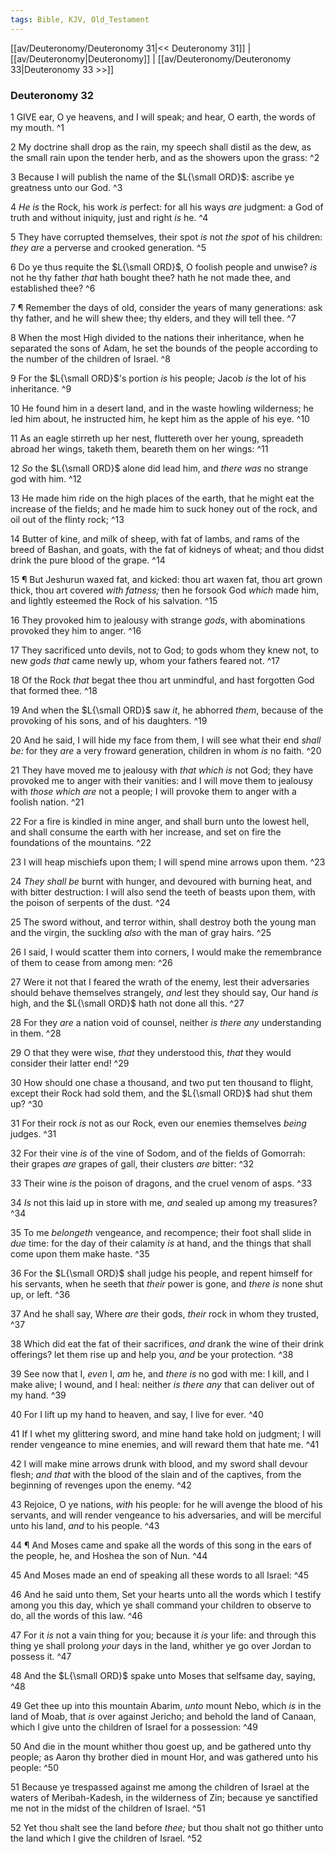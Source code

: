 ```yaml
---
tags: Bible, KJV, Old_Testament
---
```


[[av/Deuteronomy/Deuteronomy 31|<< Deuteronomy 31]] | [[av/Deuteronomy|Deuteronomy]] | [[av/Deuteronomy/Deuteronomy 33|Deuteronomy 33 >>]]

### Deuteronomy 32

1 GIVE ear, O ye heavens, and I will speak; and hear, O earth, the words of my mouth. ^1

2 My doctrine shall drop as the rain, my speech shall distil as the dew, as the small rain upon the tender herb, and as the showers upon the grass: ^2

3 Because I will publish the name of the $L{\small ORD}$: ascribe ye greatness unto our God. ^3

4 _He_ _is_ the Rock, his work _is_ perfect: for all his ways _are_ judgment: a God of truth and without iniquity, just and right _is_ he. ^4

5 They have corrupted themselves, their spot _is_ not _the_ _spot_ of his children: _they_ _are_ a perverse and crooked generation. ^5

6 Do ye thus requite the $L{\small ORD}$, O foolish people and unwise? _is_ not he thy father _that_ hath bought thee? hath he not made thee, and established thee? ^6

7 ¶ Remember the days of old, consider the years of many generations: ask thy father, and he will shew thee; thy elders, and they will tell thee. ^7

8 When the most High divided to the nations their inheritance, when he separated the sons of Adam, he set the bounds of the people according to the number of the children of Israel. ^8

9 For the $L{\small ORD}$'s portion _is_ his people; Jacob _is_ the lot of his inheritance. ^9

10 He found him in a desert land, and in the waste howling wilderness; he led him about, he instructed him, he kept him as the apple of his eye. ^10

11 As an eagle stirreth up her nest, fluttereth over her young, spreadeth abroad her wings, taketh them, beareth them on her wings: ^11

12 _So_ the $L{\small ORD}$ alone did lead him, and _there_ _was_ no strange god with him. ^12

13 He made him ride on the high places of the earth, that he might eat the increase of the fields; and he made him to suck honey out of the rock, and oil out of the flinty rock; ^13

14 Butter of kine, and milk of sheep, with fat of lambs, and rams of the breed of Bashan, and goats, with the fat of kidneys of wheat; and thou didst drink the pure blood of the grape. ^14

15 ¶ But Jeshurun waxed fat, and kicked: thou art waxen fat, thou art grown thick, thou art covered _with_ _fatness;_ then he forsook God _which_ made him, and lightly esteemed the Rock of his salvation. ^15

16 They provoked him to jealousy with strange _gods_, with abominations provoked they him to anger. ^16

17 They sacrificed unto devils, not to God; to gods whom they knew not, to new _gods_ _that_ came newly up, whom your fathers feared not. ^17

18 Of the Rock _that_ begat thee thou art unmindful, and hast forgotten God that formed thee. ^18

19 And when the $L{\small ORD}$ saw _it_, he abhorred _them_, because of the provoking of his sons, and of his daughters. ^19

20 And he said, I will hide my face from them, I will see what their end _shall_ _be:_ for they _are_ a very froward generation, children in whom _is_ no faith. ^20

21 They have moved me to jealousy with _that_ _which_ _is_ not God; they have provoked me to anger with their vanities: and I will move them to jealousy with _those_ _which_ _are_ not a people; I will provoke them to anger with a foolish nation. ^21

22 For a fire is kindled in mine anger, and shall burn unto the lowest hell, and shall consume the earth with her increase, and set on fire the foundations of the mountains. ^22

23 I will heap mischiefs upon them; I will spend mine arrows upon them. ^23

24 _They_ _shall_ _be_ burnt with hunger, and devoured with burning heat, and with bitter destruction: I will also send the teeth of beasts upon them, with the poison of serpents of the dust. ^24

25 The sword without, and terror within, shall destroy both the young man and the virgin, the suckling _also_ with the man of gray hairs. ^25

26 I said, I would scatter them into corners, I would make the remembrance of them to cease from among men: ^26

27 Were it not that I feared the wrath of the enemy, lest their adversaries should behave themselves strangely, _and_ lest they should say, Our hand _is_ high, and the $L{\small ORD}$ hath not done all this. ^27

28 For they _are_ a nation void of counsel, neither _is_ _there_ _any_ understanding in them. ^28

29 O that they were wise, _that_ they understood this, _that_ they would consider their latter end! ^29

30 How should one chase a thousand, and two put ten thousand to flight, except their Rock had sold them, and the $L{\small ORD}$ had shut them up? ^30

31 For their rock _is_ not as our Rock, even our enemies themselves _being_ judges. ^31

32 For their vine _is_ of the vine of Sodom, and of the fields of Gomorrah: their grapes _are_ grapes of gall, their clusters _are_ bitter: ^32

33 Their wine _is_ the poison of dragons, and the cruel venom of asps. ^33

34 _Is_ not this laid up in store with me, _and_ sealed up among my treasures? ^34

35 To me _belongeth_ vengeance, and recompence; their foot shall slide in _due_ time: for the day of their calamity _is_ at hand, and the things that shall come upon them make haste. ^35

36 For the $L{\small ORD}$ shall judge his people, and repent himself for his servants, when he seeth that _their_ power is gone, and _there_ _is_ none shut up, or left. ^36

37 And he shall say, Where _are_ their gods, _their_ rock in whom they trusted, ^37

38 Which did eat the fat of their sacrifices, _and_ drank the wine of their drink offerings? let them rise up and help you, _and_ be your protection. ^38

39 See now that I, _even_ I, _am_ he, and _there_ _is_ no god with me: I kill, and I make alive; I wound, and I heal: neither _is_ _there_ _any_ that can deliver out of my hand. ^39

40 For I lift up my hand to heaven, and say, I live for ever. ^40

41 If I whet my glittering sword, and mine hand take hold on judgment; I will render vengeance to mine enemies, and will reward them that hate me. ^41

42 I will make mine arrows drunk with blood, and my sword shall devour flesh; _and_ _that_ with the blood of the slain and of the captives, from the beginning of revenges upon the enemy. ^42

43 Rejoice, O ye nations, _with_ his people: for he will avenge the blood of his servants, and will render vengeance to his adversaries, and will be merciful unto his land, _and_ to his people. ^43

44 ¶ And Moses came and spake all the words of this song in the ears of the people, he, and Hoshea the son of Nun. ^44

45 And Moses made an end of speaking all these words to all Israel: ^45

46 And he said unto them, Set your hearts unto all the words which I testify among you this day, which ye shall command your children to observe to do, all the words of this law. ^46

47 For it _is_ not a vain thing for you; because it _is_ your life: and through this thing ye shall prolong _your_ days in the land, whither ye go over Jordan to possess it. ^47

48 And the $L{\small ORD}$ spake unto Moses that selfsame day, saying, ^48

49 Get thee up into this mountain Abarim, _unto_ mount Nebo, which _is_ in the land of Moab, that _is_ over against Jericho; and behold the land of Canaan, which I give unto the children of Israel for a possession: ^49

50 And die in the mount whither thou goest up, and be gathered unto thy people; as Aaron thy brother died in mount Hor, and was gathered unto his people: ^50

51 Because ye trespassed against me among the children of Israel at the waters of Meribah-Kadesh, in the wilderness of Zin; because ye sanctified me not in the midst of the children of Israel. ^51

52 Yet thou shalt see the land before _thee;_ but thou shalt not go thither unto the land which I give the children of Israel. ^52
